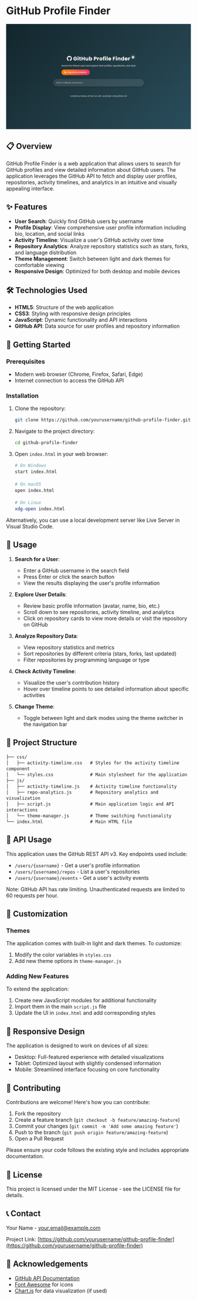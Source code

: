 # GitHub Profile Finder

![GitHub Profile Finder](./Screenshot.png)

## 📋 Overview

GitHub Profile Finder is a web application that allows users to search for GitHub profiles and view detailed information about GitHub users. The application leverages the GitHub API to fetch and display user profiles, repositories, activity timelines, and analytics in an intuitive and visually appealing interface.

## ✨ Features

- **User Search**: Quickly find GitHub users by username
- **Profile Display**: View comprehensive user profile information including bio, location, and social links
- **Activity Timeline**: Visualize a user's GitHub activity over time
- **Repository Analytics**: Analyze repository statistics such as stars, forks, and language distribution
- **Theme Management**: Switch between light and dark themes for comfortable viewing
- **Responsive Design**: Optimized for both desktop and mobile devices

## 🛠️ Technologies Used

- **HTML5**: Structure of the web application
- **CSS3**: Styling with responsive design principles
- **JavaScript**: Dynamic functionality and API interactions
- **GitHub API**: Data source for user profiles and repository information

## 🚀 Getting Started

### Prerequisites

- Modern web browser (Chrome, Firefox, Safari, Edge)
- Internet connection to access the GitHub API

### Installation

1. Clone the repository:

   ```bash
   git clone https://github.com/yourusername/github-profile-finder.git
   ```

2. Navigate to the project directory:

   ```bash
   cd github-profile-finder
   ```

3. Open `index.html` in your web browser:

   ```bash
   # On Windows
   start index.html

   # On macOS
   open index.html

   # On Linux
   xdg-open index.html
   ```

Alternatively, you can use a local development server like Live Server in Visual Studio Code.

## 📖 Usage

1. **Search for a User**:

   - Enter a GitHub username in the search field
   - Press Enter or click the search button
   - View the results displaying the user's profile information

2. **Explore User Details**:

   - Review basic profile information (avatar, name, bio, etc.)
   - Scroll down to see repositories, activity timeline, and analytics
   - Click on repository cards to view more details or visit the repository on GitHub

3. **Analyze Repository Data**:

   - View repository statistics and metrics
   - Sort repositories by different criteria (stars, forks, last updated)
   - Filter repositories by programming language or type

4. **Check Activity Timeline**:

   - Visualize the user's contribution history
   - Hover over timeline points to see detailed information about specific activities

5. **Change Theme**:
   - Toggle between light and dark modes using the theme switcher in the navigation bar

## 🧩 Project Structure

```
├── css/
│   ├── activity-timeline.css   # Styles for the activity timeline component
│   └── styles.css              # Main stylesheet for the application
├── js/
│   ├── activity-timeline.js    # Activity timeline functionality
│   ├── repo-analytics.js       # Repository analytics and visualization
│   ├── script.js               # Main application logic and API interactions
│   └── theme-manager.js        # Theme switching functionality
└── index.html                  # Main HTML file
```

## 🔄 API Usage

This application uses the GitHub REST API v3. Key endpoints used include:

- `/users/{username}` - Get a user's profile information
- `/users/{username}/repos` - List a user's repositories
- `/users/{username}/events` - Get a user's activity events

Note: GitHub API has rate limiting. Unauthenticated requests are limited to 60 requests per hour.

## 🎨 Customization

### Themes

The application comes with built-in light and dark themes. To customize:

1. Modify the color variables in `styles.css`
2. Add new theme options in `theme-manager.js`

### Adding New Features

To extend the application:

1. Create new JavaScript modules for additional functionality
2. Import them in the main `script.js` file
3. Update the UI in `index.html` and add corresponding styles

## 📱 Responsive Design

The application is designed to work on devices of all sizes:

- Desktop: Full-featured experience with detailed visualizations
- Tablet: Optimized layout with slightly condensed information
- Mobile: Streamlined interface focusing on core functionality

## 🤝 Contributing

Contributions are welcome! Here's how you can contribute:

1. Fork the repository
2. Create a feature branch (`git checkout -b feature/amazing-feature`)
3. Commit your changes (`git commit -m 'Add some amazing feature'`)
4. Push to the branch (`git push origin feature/amazing-feature`)
5. Open a Pull Request

Please ensure your code follows the existing style and includes appropriate documentation.

## 📄 License

This project is licensed under the MIT License - see the LICENSE file for details.

## 📞 Contact

Your Name - [your.email@example.com](mailto:your.email@example.com)

Project Link: [https://github.com/yourusername/github-profile-finder](https://github.com/yourusername/github-profile-finder)

## 🙏 Acknowledgements

- [GitHub API Documentation](https://docs.github.com/en/rest)
- [Font Awesome](https://fontawesome.com/) for icons
- [Chart.js](https://www.chartjs.org/) for data visualization (if used)
